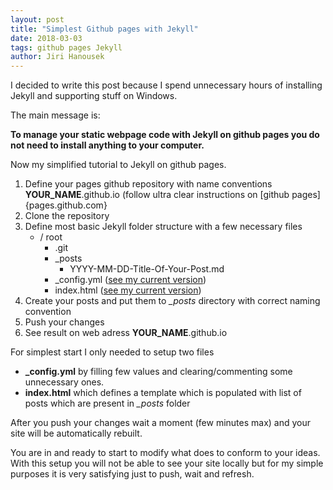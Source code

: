 ```yaml
---
layout: post
title: "Simplest Github pages with Jekyll"
date: 2018-03-03
tags: github pages Jekyll
author: Jiri Hanousek
---
```


I decided to write this post because I spend unnecessary hours of installing Jekyll and supporting stuff on Windows. 

The main message is:

**To manage your static webpage code with Jekyll on github pages you do not need to install anything to your computer.**

Now my simplified tutorial to Jekyll on github pages. 

1. Define your pages github repository with name conventions **YOUR_NAME**.github.io (follow ultra clear instructions on [github pages]{pages.github.com}
2. Clone the repository
3. Define most basic Jekyll folder structure with a few necessary files
    * / root
        * .git
        * _posts
            * YYYY-MM-DD-Title-Of-Your-Post.md
        * _config.yml  ([see my current version](https://github.com/zzajc/zzajc.github.io/blob/7dd3d766379967d9cfa08dcacefe8fb25d4776bf/_config.yml))
        * index.html  ([see my current version](https://github.com/zzajc/zzajc.github.io/blob/7dd3d766379967d9cfa08dcacefe8fb25d4776bf/index.html))
4. Create your posts and put them to *_posts* directory with correct naming convention
5. Push your changes
6. See result on web adress **YOUR_NAME**.github.io

For simplest start I only needed to setup two files
* **_config.yml** by filling few values and clearing/commenting some unnecessary ones.
* **index.html** which defines a template which is populated with list of posts which are present in *_posts* folder

After you push your changes wait a moment (few minutes max) and your site will be automatically rebuilt.

You are in and ready to start to modify what does to conform to your ideas. With this setup you will not be able to
see your site locally but for my simple purposes it is very satisfying just to push, wait and refresh.

